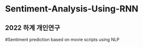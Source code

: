 # Sentiment-Analysis-Using-RNN
## 2022 하계 개인연구  
#Sentiment prediction based on movie scripts using NLP
